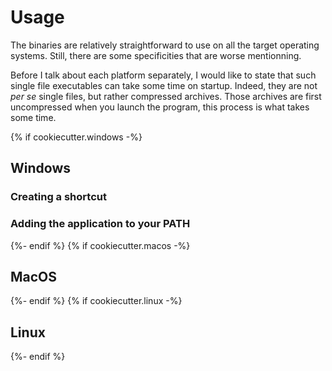 # Usage

The binaries are relatively straightforward to use on all the target operating systems. Still, there are some specificities that are worse mentionning.

Before I talk about each platform separately, I would like to state that such single file executables can take some time on startup. Indeed, they are not *per se* single files, but rather compressed archives. Those archives are first uncompressed when you launch the program, this process is what takes some time.

{% if cookiecutter.windows -%}
## Windows

### Creating a shortcut

### Adding the application to your PATH

{%- endif %}
{% if cookiecutter.macos -%}
## MacOS

{%- endif %}
{% if cookiecutter.linux -%}
## Linux

{%- endif %}
